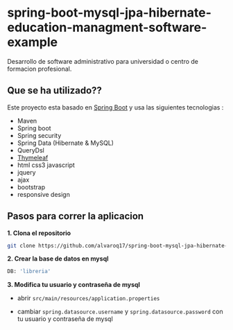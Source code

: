 # spring-boot-mysql-jpa-hibernate-education-managment-software-example
Desarrollo de software administrativo para universidad o centro de formacion profesional.

## Que se ha utilizado?? 
Este proyecto esta basado en [Spring Boot](http://projects.spring.io/spring-boot/) y usa las siguientes tecnologias :
- Maven
- Spring boot
- Spring security
- Spring Data (Hibernate & MySQL)
- QueryDsl
- [Thymeleaf](https://thymeleaf.org)
- html css3 javascript
- jquery
- ajax
- bootstrap
- responsive design

## Pasos para correr la aplicacion

**1. Clona el repositorio**

```bash
git clone https://github.com/alvaroq17/spring-boot-mysql-jpa-hibernate-education-managment-software-example.git
```

**2. Crear la base de datos en mysql**

```bash
DB: 'libreria'
```

**3. Modifica tu usuario y contraseña de mysql**

+ abrir `src/main/resources/application.properties`

+ cambiar `spring.datasource.username` y `spring.datasource.password` con tu usuario y contraseña de mysql
